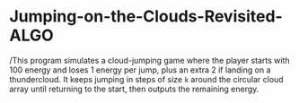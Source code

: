 # Jumping-on-the-Clouds-Revisited-ALGO

/This program simulates a cloud-jumping game where the player starts with 100 energy and loses 1 energy per jump, plus an extra 2 if landing on a thundercloud. It keeps jumping in steps of size `k` around the circular cloud array until returning to the start, then outputs the remaining energy.
